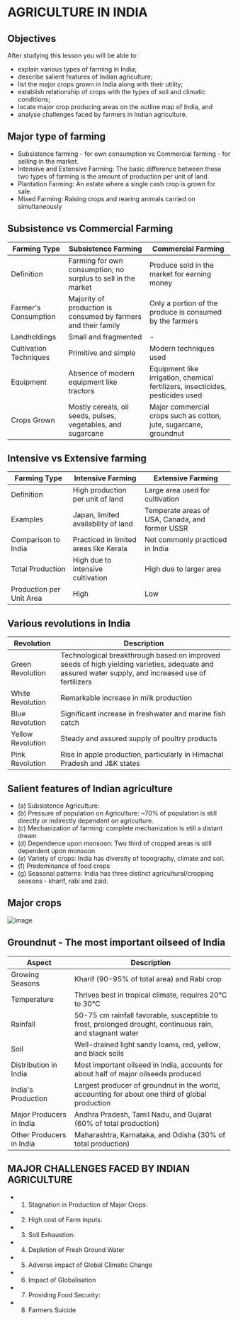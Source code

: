 # AGRICULTURE IN INDIA
## Objectives
After studying this lesson you will be able to:
* explain various types of farming in India;
* describe salient features of Indian agriculture;
* list the major crops grown in India along with their utility;
* establish relationship of crops with the types of soil and climatic conditions;
* locate major crop producing areas on the outline map of India, and
* analyse challenges faced by farmers in Indian agriculture.

## Major type of farming
* Subsistence farming - for own consumption vs  Commercial farming - for selling in the market.
* Intensive and Extensive Farming: The basic difference between these two types of farming is the amount of production per unit of land. 
* Plantation Farming: An estate where a single cash crop is grown for sale.
* Mixed Farming: Raising crops and rearing animals carried on simultaneously


## Subsistence vs Commercial Farming

| Farming Type                  | Subsistence Farming | Commercial Farming |
|-------------------------------|---------------------|-------------------|
| Definition                    | Farming for own consumption; no surplus to sell in the market | Produce sold in the market for earning money |
| Farmer's Consumption          | Majority of production is consumed by farmers and their family | Only a portion of the produce is consumed by the farmers |
| Landholdings                  | Small and fragmented | - |
| Cultivation Techniques        | Primitive and simple | Modern techniques used |
| Equipment                     | Absence of modern equipment like tractors | Equipment like irrigation, chemical fertilizers, insecticides, pesticides used |
| Crops Grown                   | Mostly cereals, oil seeds, pulses, vegetables, and sugarcane | Major commercial crops such as cotton, jute, sugarcane, groundnut |

## Intensive vs Extensive farming
| Farming Type             | Intensive Farming | Extensive Farming |
|--------------------------|------------------|------------------|
| Definition               | High production per unit of land | Large area used for cultivation |
| Examples                 | Japan, limited availability of land | Temperate areas of USA, Canada, and former USSR |
| Comparison to India      | Practiced in limited areas like Kerala | Not commonly practiced in India |
| Total Production         | High due to intensive cultivation | High due to larger area |
| Production per Unit Area | High | Low |

## Various revolutions in India
| Revolution       | Description                                                                                                                                       |
|------------------|---------------------------------------------------------------------------------------------------------------------------------------------------|
| Green Revolution | Technological breakthrough based on improved seeds of high yielding varieties, adequate and assured water supply, and increased use of fertilizers |
| White Revolution | Remarkable increase in milk production  |
| Blue Revolution  | Significant increase in freshwater and marine fish catch                                                                                          |
| Yellow Revolution| Steady and assured supply of poultry products                                                                                                      |
| Pink Revolution  | Rise in apple production, particularly in Himachal Pradesh and J&K states                                                           |


## Salient features of Indian agriculture
* (a) Subsistence Agriculture: 
* (b) Pressure of population on Agriculture: ~70% of population is still directly or indirectly dependent on agriculture.
* (c) Mechanization of farming: complete mechanization is still a distant dream
* (d) Dependence upon monsoon: Two third of cropped areas is still dependent upon monsoon
* (e) Variety of crops: India has diversity of topography, climate and soil. 
* (f) Predominance of food crops
* (g) Seasonal patterns: India has three distinct agricultural/cropping seasons - kharif, rabi and zaid.

## Major crops
![image](https://github.com/KaveriBridge/NIOS_10th/assets/20998959/c749bf48-3d74-4ba9-8a15-2fb735fdc891)


## Groundnut - The most important oilseed of India
| Aspect                       | Description                                                                                           |
|------------------------------|-------------------------------------------------------------------------------------------------------|
| Growing Seasons              | Kharif (90-95% of total area) and Rabi crop                                                           |
| Temperature                  | Thrives best in tropical climate, requires 20°C to 30°C                                                 |
| Rainfall                     | 50-75 cm rainfall favorable, susceptible to frost, prolonged drought, continuous rain, and stagnant water |
| Soil                         | Well-drained light sandy loams, red, yellow, and black soils                                           |
| Distribution in India        | Most important oilseed in India, accounts for about half of major oilseeds produced                     |
| India's Production           | Largest producer of groundnut in the world, accounting for about one third of global production         |
| Major Producers in India     | Andhra Pradesh, Tamil Nadu, and Gujarat (60% of total production)                                     |
| Other Producers in India     | Maharashtra, Karnataka, and Odisha (30% of total production)                                           |

##  MAJOR CHALLENGES FACED BY INDIAN AGRICULTURE
* 1. Stagnation in Production of Major Crops: 
* 2. High cost of Farm Inputs: 
* 3. Soil Exhaustion: 
* 4. Depletion of Fresh Ground Water
* 5. Adverse impact of Global Climatic Change
* 6. Impact of Globalisation 
* 7. Providing Food Security: 
* 8. Farmers Suicide
